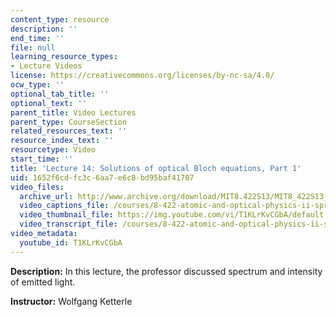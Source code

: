 ```yaml
---
content_type: resource
description: ''
end_time: ''
file: null
learning_resource_types:
- Lecture Videos
license: https://creativecommons.org/licenses/by-nc-sa/4.0/
ocw_type: ''
optional_tab_title: ''
optional_text: ''
parent_title: Video Lectures
parent_type: CourseSection
related_resources_text: ''
resource_index_text: ''
resourcetype: Video
start_time: ''
title: 'Lecture 14: Solutions of optical Bloch equations, Part 1'
uid: 1652f6cd-fc3c-6aa7-e6c8-bd95baf41707
video_files:
  archive_url: http://www.archive.org/download/MIT8.422S13/MIT8_422S13_lec14-1_300k.mp4
  video_captions_file: /courses/8-422-atomic-and-optical-physics-ii-spring-2013/e2d2ac59c97b5876a12e4fd1e3c8cd51_T1KLrKvCGbA.vtt
  video_thumbnail_file: https://img.youtube.com/vi/T1KLrKvCGbA/default.jpg
  video_transcript_file: /courses/8-422-atomic-and-optical-physics-ii-spring-2013/d6f783cc17100c96c10a640b0222493c_T1KLrKvCGbA.pdf
video_metadata:
  youtube_id: T1KLrKvCGbA
---
```


**Description:** In this lecture, the professor discussed spectrum and intensity of emitted light.

**Instructor:** Wolfgang Ketterle

